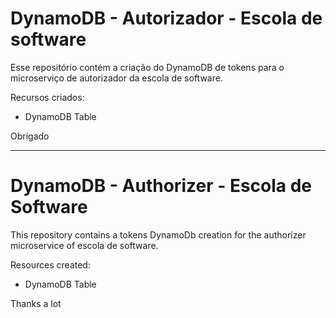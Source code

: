 # DynamoDB - Autorizador - Escola de software

Esse repositório contém a criação do DynamoDB de tokens para o microserviço de autorizador da escola de software.

Recursos criados:
- DynamoDB Table

Obrigado
<hr/>

# DynamoDB - Authorizer - Escola de Software

This repository contains a tokens DynamoDb creation for the authorizer microservice of escola de software.

Resources created:
- DynamoDB Table

Thanks a lot